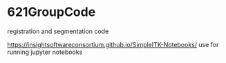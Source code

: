 # 621GroupCode
registration and segmentation code


https://insightsoftwareconsortium.github.io/SimpleITK-Notebooks/ use for running jupyter notebooks
